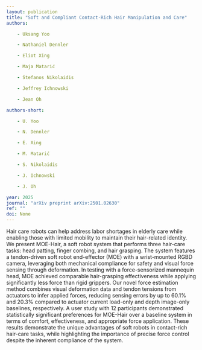 ```yaml
---
layout: publication
title: "Soft and Compliant Contact-Rich Hair Manipulation and Care"
authors:

    - Uksang Yoo

    - Nathaniel Dennler

    - Eliot Xing

    - Maja Matarić

    - Stefanos Nikolaidis

    - Jeffrey Ichnowski

    - Jean Oh

authors-short:

    - U. Yoo

    - N. Dennler

    - E. Xing

    - M. Matarić

    - S. Nikolaidis

    - J. Ichnowski

    - J. Oh

year: 2025
journal: "arXiv preprint arXiv:2501.02630"
ref: ""
doi: None
---
```


Hair care robots can help address labor shortages in elderly care while enabling those with limited mobility to maintain their hair-related identity. We present MOE-Hair, a soft robot system that performs three hair-care tasks: head patting, finger combing, and hair grasping. The system features a tendon-driven soft robot end-effector (MOE) with a wrist-mounted RGBD camera, leveraging both mechanical compliance for safety and visual force sensing through deformation. In testing with a force-sensorized mannequin head, MOE achieved comparable hair-grasping effectiveness while applying significantly less force than rigid grippers. Our novel force estimation method combines visual deformation data and tendon tensions from actuators to infer applied forces, reducing sensing errors by up to 60.1% and 20.3% compared to actuator current load-only and depth image-only baselines, respectively. A user study with 12 participants demonstrated statistically significant preferences for MOE-Hair over a baseline system in terms of comfort, effectiveness, and appropriate force application. These results demonstrate the unique advantages of soft robots in contact-rich hair-care tasks, while highlighting the importance of precise force control despite the inherent compliance of the system.
    